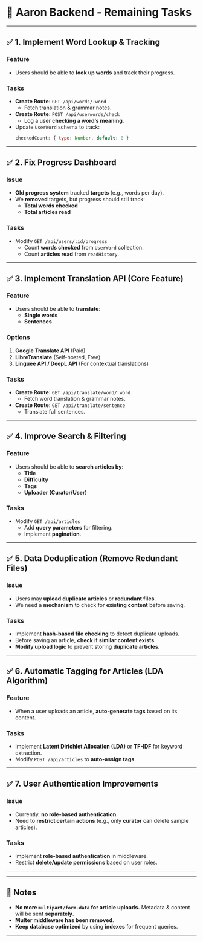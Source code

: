 # 🚀 Aaron Backend - Remaining Tasks
---
## ✅ 1. Implement Word Lookup & Tracking
### **Feature**
- Users should be able to **look up words** and track their progress.

### **Tasks**
- **Create Route:** `GET /api/words/:word`
  - Fetch translation & grammar notes.
- **Create Route:** `POST /api/userwords/check`
  - Log a user **checking a word’s meaning**.
- Update `UserWord` schema to track:
  ```js
  checkedCount: { type: Number, default: 0 }
  ```

---

## ✅ 2. Fix Progress Dashboard
### **Issue**
- **Old progress system** tracked **targets** (e.g., words per day).
- We **removed** targets, but progress should still track:
  - **Total words checked**
  - **Total articles read**

### **Tasks**
- Modify `GET /api/users/:id/progress`
  - Count **words checked** from `UserWord` collection.
  - Count **articles read** from `readHistory`.

---

## ✅ 3. Implement Translation API (Core Feature)
### **Feature**
- Users should be able to **translate**:
  - **Single words**
  - **Sentences**
  
### **Options**
1. **Google Translate API** (Paid)
2. **LibreTranslate** (Self-hosted, Free)
3. **Linguee API / DeepL API** (For contextual translations)

### **Tasks**
- **Create Route:** `GET /api/translate/word/:word`
  - Fetch word translation & grammar notes.
- **Create Route:** `GET /api/translate/sentence`
  - Translate full sentences.

---

## ✅ 4. Improve Search & Filtering
### **Feature**
- Users should be able to **search articles by**:
  - **Title**
  - **Difficulty**
  - **Tags**
  - **Uploader (Curator/User)**

### **Tasks**
- Modify `GET /api/articles`
  - Add **query parameters** for filtering.
  - Implement **pagination**.

---

## ✅ 5. Data Deduplication (Remove Redundant Files)
### **Issue**
- Users may **upload duplicate articles** or **redundant files**.
- We need a **mechanism** to check for **existing content** before saving.

### **Tasks**
- Implement **hash-based file checking** to detect duplicate uploads.
- Before saving an article, **check** if **similar content exists**.
- **Modify upload logic** to prevent storing **duplicate articles**.

---

## ✅ 6. Automatic Tagging for Articles (LDA Algorithm)
### **Feature**
- When a user uploads an article, **auto-generate tags** based on its content.

### **Tasks**
- Implement **Latent Dirichlet Allocation (LDA)** or **TF-IDF** for keyword extraction.
- Modify `POST /api/articles` to **auto-assign tags**.

---

## ✅ 7. User Authentication Improvements
### **Issue**
- Currently, **no role-based authentication**.
- Need to **restrict certain actions** (e.g., only **curator** can delete sample articles).

### **Tasks**
- Implement **role-based authentication** in middleware.
- Restrict **delete/update permissions** based on user roles.

---
---

## 📌 Notes
- **No more `multipart/form-data` for article uploads.** Metadata & content will be sent **separately**.
- **Multer middleware has been removed**.
- **Keep database optimized** by using **indexes** for frequent queries.

---